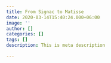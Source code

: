 ```yaml
---
title: From Signac to Matisse
date: 2020-03-14T15:40:24.000+06:00
image: ''
author: []
categories: []
tags: []
description: This is meta description

---
```

